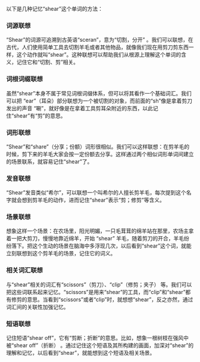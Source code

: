 以下是几种记忆“shear”这个单词的方法：

### 词源联想
“Shear”的词源可追溯到古英语“sceran”，意为“切割，分开” 。我们可以联想，在古代，人们使用简单工具去切割羊毛或者其他物品，就像我们现在用剪刀剪东西一样，这个动作就叫“shear”。这种联想可以帮助我们从根源上理解这个单词的含义，记住它和“切割、剪”相关。

### 词根词缀联想
虽然“shear”本身不属于常见词根词缀体系，但可以将其看作一个基础词汇。我们可以把 “ear”（耳朵）部分联想为一个被切割的对象，而前面的“sh”像是拿着剪刀发出的声音 “唰”，就好像是在拿着工具剪耳朵附近的东西，以此记住“shear”有“剪”的意思。

### 词形联想
“Shear”和“share”（分享；份额）词形很相似。我们可以这样联想：在剪羊毛的时候，剪下来的羊毛大家会按一定份额去分享。这样通过两个相似词形单词间建立的场景联系，就容易记住“shear”了。

### 发音联想
“Shear”发音类似“希尔”，可以联想一个叫希尔的人擅长剪羊毛，每次提到这个名字就会想到剪羊毛的动作，进而记住“shear”表示“剪；修剪”等含义。

### 场景联想
想象这样一个场景：在农场里，阳光明媚，一只毛茸茸的绵羊站在那里，农场主拿着一把大剪刀，慢慢地靠近绵羊，开始 “shear” 羊毛，随着剪刀的开合，羊毛纷纷落下。把这个生动的场景在脑海中多浮现几次，以后看到“shear”这个词，就能立刻联想到这个剪羊毛的场景，记住它的词义。

### 相关词汇联想
与“shear”相关的词汇有“scissors”（剪刀）、“clip”（修剪；夹子） 等。我们可以把这些词联系起来记忆。“scissors”是用来“shear”的工具，而“clip”和“shear”都有修剪的意思。当看到“scissors”或者“clip”时，就想想“shear”，反之亦然，通过词汇间的关联性加强记忆。

### 短语联想
记住短语“shear off”，它有“剪断；折断”的意思。比如，想象一根树枝在强风中被“shear off”（折断） 。通过记住这个短语及其所构建的画面，加深对“shear”的理解和记忆，以后看到“shear”，就能想到这个短语及相关场景。 